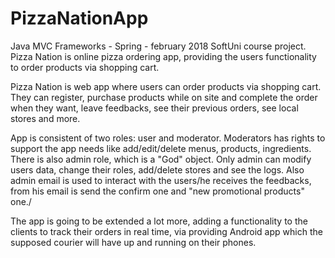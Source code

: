 # PizzaNationApp
Java MVC Frameworks - Spring - february 2018 SoftUni course project.
Pizza Nation is online pizza ordering app, providing the users functionality to order products via shopping cart.

Pizza Nation is web app where users can order products via shopping cart. They can register, purchase products while on site and complete the order when they want, leave feedbacks, see their previous orders, see local stores and more.

App is consistent of two roles: user and moderator. Moderators has rights to support the app needs like add/edit/delete menus, products, ingredients. There is also admin role, which is a "God" object. Only admin can modify users data, change their roles, add/delete stores and see the logs. Also admin email is used to interact with the users/he receives the feedbacks, from his email is send the confirm one and "new promotional products" one./

The app is going to be extended a lot more, adding a functionality to the clients to track their orders in real time, via providing Android app which the supposed courier will have up and running on their phones.
